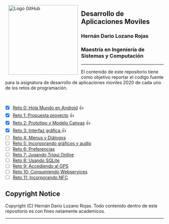 <p><img alt="Logo GitHub" height="221px" src="https://upload.wikimedia.org/wikipedia/commons/thumb/0/0a/Logotipo_de_la_Universidad_Nacional_de_Colombia.svg/1024px-Logotipo_de_la_Universidad_Nacional_de_Colombia.svg.png" align="left" hspace="10px" vspace="0px"></p>

## Desarrollo de Aplicaciones Moviles
### Hernán Dario Lozano Rojas

### Maestría en Ingeniería de Sistemas y Computación
--------
El contenido de este repositorio tiene como objetivo reportar el codigo fuente para la asignatura de desarrollo de aplicaciones moviles 2020 de cada uno de los retos de programación.

<br>

- [x] [Reto 0: Hola Mundo en Android](https://github.com/hdlozanorojas/movilesunal2020/tree/master/Reto0) :+1:
- [x] [Reto 1: Propuesta proyecto](https://github.com/hdlozanorojas/movilesunal2020/tree/master/Reto1) :+1:
- [x] [Reto 2: Prototipo y Modelo Canvas](https://github.com/hdlozanorojas/movilesunal2020/tree/master/Reto2) :+1:
- [x] [Reto 3: Interfaz gráfica ](https://github.com/hdlozanorojas/movilesunal2020/tree/master/Reto3) :+1:
- [ ] [Reto 4: Menus y Diálogos](https://github.com/hdlozanorojas/movilesunal2020/tree/master/Reto4)
- [ ] [Reto 5: Incorporando gráficos y audio](https://github.com/hdlozanorojas/movilesunal2020/tree/master/Reto5)
- [ ] [Reto 6: Preferencias](https://github.com/hdlozanorojas/movilesunal2020/tree/master/Reto6)
- [ ] [Reto 7: Jugando Triqui Online](https://github.com/hdlozanorojas/movilesunal2020/tree/master/Reto7)
- [ ] [Reto 8: Usando SQLite](https://github.com/hdlozanorojas/movilesunal2020/tree/master/Reto8)
- [ ] [Reto 9: Accediendo al GPS](https://github.com/hdlozanorojas/movilesunal2020/tree/master/Reto9)
- [ ] [Reto 10: Consumiendo Webservices](https://github.com/hdlozanorojas/movilesunal2020/tree/master/Reto10)
- [ ] [Reto 11: Incorporando NFC](https://github.com/hdlozanorojas/movilesunal2020/tree/master/Reto11)

## Copyright Notice
Copyright (C) Hernán Dario Lozano Rojas. Todo contenido dentro de este repositorio es con fines netamente academicos.

--------
